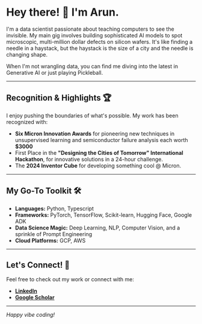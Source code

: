# Hey there! 👋 I'm Arun.

I'm a data scientist passionate about teaching computers to see the invisible. My main gig involves building sophisticated AI models to spot microscopic, multi-million dollar defects on silicon wafers. It's like finding a needle in a haystack, but the haystack is the size of a city and the needle is changing shape.

When I'm not wrangling data, you can find me diving into the latest in Generative AI or just playing Pickleball.

---

## **Recognition & Highlights** 🏆
I enjoy pushing the boundaries of what's possible. My work has been recognized with:
- **Six Micron Innovation Awards** for pioneering new techniques in unsupervised learning and semiconductor failure analysis each worth **$3000**
- First Place in the **"Designing the Cities of Tomorrow" International Hackathon**, for innovative solutions in a 24-hour challenge.
- The **2024 Inventor Cube** for developing something cool @ Micron.

---

## **My Go-To Toolkit** 🛠️
- **Languages:** Python, Typescript
- **Frameworks:** PyTorch, TensorFlow, Scikit-learn, Hugging Face, Google ADK
- **Data Science Magic:** Deep Learning, NLP, Computer Vision, and a sprinkle of Prompt Engineering
- **Cloud Platforms:** GCP, AWS

---

## **Let's Connect!** 🔗

Feel free to check out my work or connect with me:
- [**LinkedIn**](https://www.linkedin.com/in/arunaggiri-pandian-karunanidhi/)
- [**Google Scholar**](https://scholar.google.com/citations?user=your_scholar_id)

---

*Happy vibe coding!*
